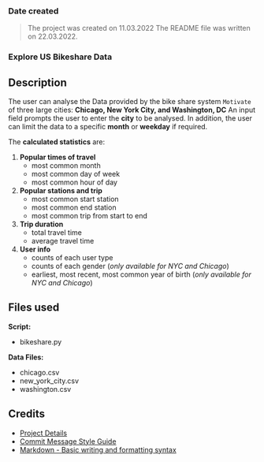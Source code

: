 ### Date created
>The project was created on 11.03.2022
The README file was written on 22.03.2022.

### Explore US Bikeshare Data

## Description
The user can analyse the Data provided by the bike share system `Motivate` of three large cities: **Chicago, New York City, and Washington, DC**
An input field prompts the user to enter the **city** to be analysed.
In addition, the user can limit the data to a specific **month** or **weekday** if required.

The **calculated statistics** are:
1. **Popular times of travel**
    - most common month
    - most common day of week
    - most common hour of day
2. **Popular stations and trip**
    - most common start station
    - most common end station
    - most common trip from start to end
3. **Trip duration**
    - total travel time
    - average travel time
4. **User info**
    - counts of each user type
    - counts of each gender (_only available for NYC and Chicago_)
    - earliest, most recent, most common year of birth (_only available for NYC and Chicago_)

## Files used
**Script:**
- bikeshare.py

**Data Files:**
- chicago.csv
- new_york_city.csv
- washington.csv

## Credits
- [Project Details](https://classroom.udacity.com/nanodegrees/nd104/parts/cd0024/modules/1e4392d9-c759-42d1-8204-aaed736ae199/lessons/ls1727/concepts/13e9716e-5c9f-4fc8-af94-8b79cc9c15b4)
- [Commit Message Style Guide](https://udacity.github.io/git-styleguide/)
- [Markdown - Basic writing and formatting syntax](https://docs.github.com/en/get-started/writing-on-github/getting-started-with-writing-and-formatting-on-github/basic-writing-and-formatting-syntax)
